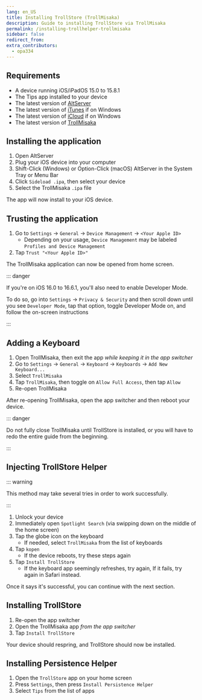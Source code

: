 ```yaml
---
lang: en_US
title: Installing TrollStore (TrollMisaka)
description: Guide to installing TrollStore via TrollMisaka
permalink: /installing-trollhelper-trollmisaka
sidebar: false
redirect_from:
extra_contributors:
  - opa334
---
```


## Requirements

- A device running iOS/iPadOS 15.0 to 15.8.1
- The Tips app installed to your device
- The latest version of [AltServer](http://altstore.io/)
- The latest version of [iTunes](https://www.apple.com/itunes/download/win32) if on Windows
- The latest version of [iCloud](https://secure-appldnld.apple.com/windows/061-91601-20200323-974a39d0-41fc-4761-b571-318b7d9205ed/iCloudSetup.exe) if on Windows
- The latest version of [TrollMisaka](https://github.com/straight-tamago/TrollMisaka/releases/latest)

## Installing the application

1. Open AltServer
1. Plug your iOS device into your computer
1. Shift-Click (Windows) or Option-Click (macOS) AltServer in the System Tray or Menu Bar
1. Click `Sideload .ipa`, then select your device
1. Select the TrollMisaka `.ipa` file

The app will now install to your iOS device.

## Trusting the application

1. Go to `Settings` -> `General` -> `Device Management` -> `<Your Apple ID>`
    - Depending on your usage, `Device Management` may be labeled `Profiles and Device Management`
1. Tap `Trust "<Your Apple ID>"`

The TrollMisaka application can now be opened from home screen.

::: danger

If you're on iOS 16.0 to 16.6.1, you'll also need to enable Developer Mode.

To do so, go into `Settings` -> `Privacy & Security` and then scroll down until you see `Developer Mode`, tap that option, toggle Developer Mode on, and follow the on-screen instructions

:::

## Adding a Keyboard

1. Open TrollMisaka, then exit the app *while keeping it in the app switcher*
1. Go to `Settings` -> `General` -> `Keyboard` -> `Keyboards` -> `Add New Keyboard...`
1. Select `TrollMisaka`
1. Tap `TrollMisaka`, then toggle on `Allow Full Access`, then tap `Allow`
1. Re-open TrollMisaka

After re-opening TrollMisaka, open the app switcher and then reboot your device.

::: danger

Do not fully close TrollMisaka until TrollStore is installed, or you will have to redo the entire guide from the beginning.

:::

## Injecting TrollStore Helper

::: warning

This method may take several tries in order to work successfully.

:::

1. Unlock your device
1. Immediately open `Spotlight Search` (via swipping down on the middle of the home screen)
1. Tap the globe icon on the keyboard
    - If needed, select `TrollMisaka` from the list of keyboards
1. Tap `kopen`
    - If the device reboots, try these steps again
1. Tap `Install TrollStore`
    - If the keyboard app seemingly refreshes, try again, If it fails, try again in Safari instead.

Once it says it's successful, you can continue with the next section.

## Installing TrollStore

1. Re-open the app switcher
1. Open the TrollMisaka app *from the app switcher*
1. Tap `Install TrollStore`

Your device should respring, and TrollStore should now be installed.

## Installing Persistence Helper

1. Open the `TrollStore` app on your home screen
1. Press `Settings`, then press `Install Persistence Helper`
1. Select `Tips` from the list of apps